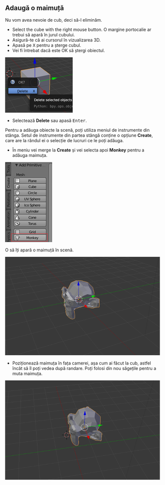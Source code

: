 ## Adaugă o maimuță

Nu vom avea nevoie de cub, deci să-l eliminăm.

+ Select the cube with the right mouse button. O margine portocalie ar trebui să apară în jurul cubului.
+ Asigură-te că ai cursorul în vizualizarea 3D.
+ Apasă pe <kbd>X</kbd> pentru a șterge cubul.
+ Vei fi întrebat dacă este OK să ștergi obiectul.

![Șterge obiectul](images/delete-object.png)

+ Selectează **Delete** sau apasă <kbd>Enter</kbd>.

Pentru a adăuga obiecte la scenă, poți utiliza meniul de instrumente din stânga. Setul de instrumente din partea stângă conține o opțiune **Create**, care are la rândul ei o selecție de lucruri ce le poți adăuga.

+ În meniu vei merge la **Create** și vei selecta apoi **Monkey** pentru a adăuga maimuța.

![Selectează maimuța](images/select-monkey.png)

O să îți apară o maimuță în scenă.

![Apare o maimuță](images/monkey-appears.png)

+ Poziționează maimuța în fața camerei, așa cum ai făcut la cub, astfel încât să îl poți vedea după randare. Poți folosi din nou săgețile pentru a muta maimuța.

![Poziția camera](images/camera-monkey.png)